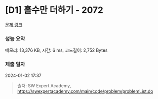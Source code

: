 # [D1] 홀수만 더하기 - 2072 

[문제 링크](https://swexpertacademy.com/main/code/problem/problemDetail.do?contestProbId=AV5QSEhaA5sDFAUq) 

### 성능 요약

메모리: 13,376 KB, 시간: 6 ms, 코드길이: 2,752 Bytes

### 제출 일자

2024-01-02 17:37



> 출처: SW Expert Academy, https://swexpertacademy.com/main/code/problem/problemList.do